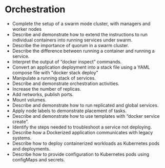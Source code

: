 # Orchestration

* Complete the setup of a swarm mode cluster, with managers and worker nodes
* Describe and demonstrate how to extend the instructions to run individual containers into
running services under swarm.
* Describe the importance of quorum in a swarm cluster.
* Describe the difference between running a container and running a service.
* Interpret the output of “docker inspect” commands.
* Convert an application deployment into a stack file using a YAML compose file with
"docker stack deploy"
* Manipulate a running stack of services.
* Describe and demonstrate orchestration activities.
* Increase the number of replicas.
* Add networks, publish ports.
* Mount volumes.
* Describe and demonstrate how to run replicated and global services.
* Apply node labels to demonstrate placement of tasks.
* Describe and demonstrate how to use templates with “docker service create”.
* Identify the steps needed to troubleshoot a service not deploying.
* Describe how a Dockerized application communicates with legacy systems.
* Describe how to deploy containerized workloads as Kubernetes pods and deployments.
* Describe how to provide configuration to Kubernetes pods using configMaps and secrets. 